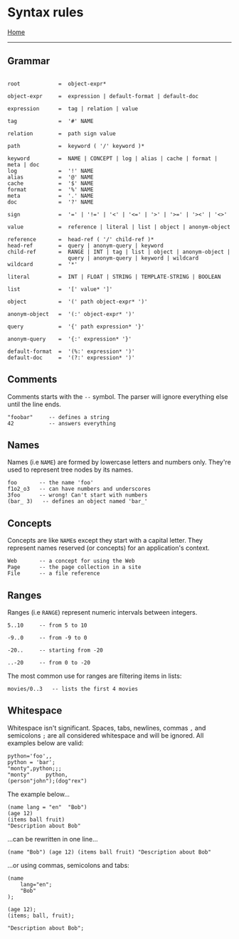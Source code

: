  # Syntax rules

[Home](../README.md)

---

## Grammar

```

root            =  object-expr*

object-expr     =  expression | default-format | default-doc

expression      =  tag | relation | value

tag             =  '#' NAME

relation        =  path sign value

path            =  keyword ( '/' keyword )*

keyword         =  NAME | CONCEPT | log | alias | cache | format | meta | doc
log             =  '!' NAME
alias           =  '@' NAME
cache           =  '$' NAME
format          =  '%' NAME
meta            =  '.' NAME
doc             =  '?' NAME

sign            =  '=' | '!=' | '<' | '<=' | '>' | '>=' | '><' | '<>'

value           =  reference | literal | list | object | anonym-object

reference       =  head-ref ( '/' child-ref )*
head-ref        =  query | anonym-query | keyword
child-ref       =  RANGE | INT | tag | list | object | anonym-object |
                   query | anonym-query | keyword | wildcard
wildcard        =  '*'

literal         =  INT | FLOAT | STRING | TEMPLATE-STRING | BOOLEAN

list            =  '[' value* ']'

object          =  '(' path object-expr* ')'

anonym-object   =  '(:' object-expr* ')'

query           =  '{' path expression* '}'

anonym-query    =  '{:' expression* '}'

default-format  =  '(%:' expression* ')'
default-doc     =  '(?:' expression* ')'

```


## Comments

Comments starts with the `--` symbol. The parser will ignore everything else until the line ends.

```
"foobar"     -- defines a string
42           -- answers everything
```


## Names

Names (i.e `NAME`) are formed by lowercase letters and numbers only.
They're used to represent tree nodes by its names.

```
foo       -- the name 'foo'
f1o2_o3   -- can have numbers and underscores
3foo      -- wrong! Can't start with numbers
(bar_ 3)   -- defines an object named 'bar_'
```


## Concepts

Concepts are like `NAME`s except they start with a capital letter.
They represent names reserved (or concepts) for an application's context.

```
Web       -- a concept for using the Web
Page      -- the page collection in a site
File      -- a file reference
```


## Ranges

Ranges (i.e `RANGE`) represent numeric intervals between integers.

```
5..10     -- from 5 to 10

-9..0     -- from -9 to 0

-20..     -- starting from -20

..-20     -- from 0 to -20
```

The most common use for ranges are filtering items in lists:

```
movies/0..3   -- lists the first 4 movies
```


## Whitespace

Whitespace isn't significant. Spaces, tabs, newlines, commas `,` and semicolons `;` are all considered whitespace and will be ignored. All examples below are valid:

```
python='foo',,
python = 'bar';
"monty",python;;;
"monty"     python,
(person"john");(dog"rex")
```

The example below...

```
(name lang = "en"  "Bob")
(age 12)
(items ball fruit)
"Description about Bob"
```

...can be rewritten in one line...

```
(name "Bob") (age 12) (items ball fruit) "Description about Bob"
```

...or using commas, semicolons and tabs:

```
(name
    lang="en";
    "Bob"
);

(age 12);
(items; ball, fruit);

"Description about Bob";
```
